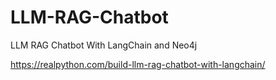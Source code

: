 # LLM-RAG-Chatbot
LLM RAG Chatbot With LangChain and Neo4j

https://realpython.com/build-llm-rag-chatbot-with-langchain/
